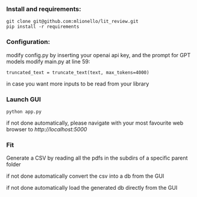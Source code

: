 ### Install and requirements:
```
git clone git@github.com:mlionello/lit_review.git
pip install -r requirements
```
### Configuration:
modify config.py by inserting your openai api key, and the prompt for GPT models
modify main.py at line 59: 
```
truncated_text = truncate_text(text, max_tokens=4000)
```
in case you want more inputs to be read from your library

### Launch GUI
```
python app.py 
```
if not done automatically, please navigate with your most favourite web browser to *http://localhost:5000*

### Fit
Generate a CSV by reading all the pdfs in the subdirs of a specific parent folder

if not done automatically convert the csv into a db from the GUI

if not done automatically load the generated db directly from the GUI

